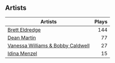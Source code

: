 ## Artists
Artists | Plays 
----- | -----: 
[Brett Eldredge](/artists/brett-eldredge-412447) | 144
[Dean Martin](/artists/dean-martin-6555) | 77
[Vanessa Williams & Bobby Caldwell](/artists/vanessa-williams-bobby-caldwell-115154) | 27
[Idina Menzel](/artists/idina-menzel-42581) | 15

